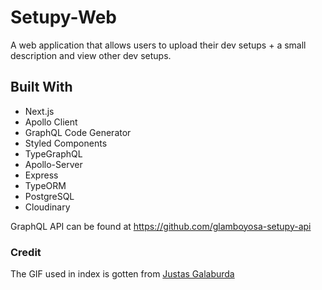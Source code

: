 # Setupy-Web

A web application that allows users to upload their dev setups + a small description and view other dev setups.

## Built With

- Next.js
- Apollo Client
- GraphQL Code Generator
- Styled Components
- TypeGraphQL
- Apollo-Server
- Express
- TypeORM
- PostgreSQL
- Cloudinary

GraphQL API can be found at https://github.com/glamboyosa-setupy-api

### Credit

The GIF used in index is gotten from [Justas Galaburda](https://dribbble.com/shots/4085472-To-the-Stars-and-Beyond)
